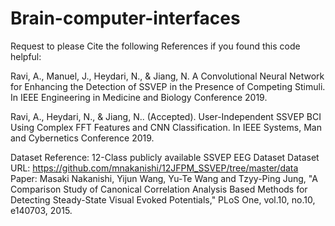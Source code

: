 # Brain-computer-interfaces

Request to please Cite the following References if you found this code helpful:

Ravi, A., Manuel, J., Heydari, N., & Jiang, N. A Convolutional Neural Network for 
Enhancing the Detection of SSVEP in the Presence of Competing Stimuli. 
In IEEE Engineering in Medicine and Biology Conference 2019.

Ravi, A., Heydari, N., & Jiang, N.. (Accepted). User-Independent SSVEP BCI 
Using Complex FFT Features and CNN Classification. 
In IEEE Systems, Man and Cybernetics Conference 2019.

Dataset Reference:
12-Class publicly available SSVEP EEG Dataset
Dataset URL: https://github.com/mnakanishi/12JFPM_SSVEP/tree/master/data
Paper: Masaki Nakanishi, Yijun Wang, Yu-Te Wang and Tzyy-Ping Jung, 
"A Comparison Study of Canonical Correlation Analysis Based Methods for Detecting Steady-State Visual Evoked Potentials," 
PLoS One, vol.10, no.10, e140703, 2015. 


